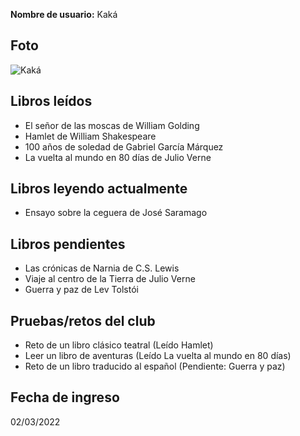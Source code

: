 **Nombre de usuario:** Kaká

## Foto
![Kaká](https://www.aupaathletic.com/comun/jugadores_fotos/foto_jugador-3604.jpg)

## Libros leídos
- El señor de las moscas de William Golding  
- Hamlet de William Shakespeare  
- 100 años de soledad de Gabriel García Márquez  
- La vuelta al mundo en 80 días de Julio Verne  

## Libros leyendo actualmente
- Ensayo sobre la ceguera de José Saramago  

## Libros pendientes
- Las crónicas de Narnia de C.S. Lewis  
- Viaje al centro de la Tierra de Julio Verne  
- Guerra y paz de Lev Tolstói  

## Pruebas/retos del club
- Reto de un libro clásico teatral (Leído Hamlet)  
- Leer un libro de aventuras (Leído La vuelta al mundo en 80 días)  
- Reto de un libro traducido al español (Pendiente: Guerra y paz)  

## Fecha de ingreso
02/03/2022
